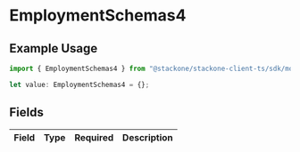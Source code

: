 # EmploymentSchemas4

## Example Usage

```typescript
import { EmploymentSchemas4 } from "@stackone/stackone-client-ts/sdk/models/shared";

let value: EmploymentSchemas4 = {};
```

## Fields

| Field       | Type        | Required    | Description |
| ----------- | ----------- | ----------- | ----------- |